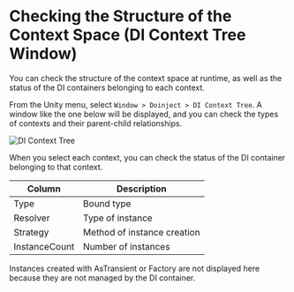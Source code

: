 # Checking the Structure of the Context Space (DI Context Tree Window)

You can check the structure of the context space at runtime, as well as the status of the DI containers belonging to each context.

From the Unity menu, select ```Window > Doinject > DI Context Tree```.
A window like the one below will be displayed, and you can check the types of contexts and their parent-child relationships.

![DI Context Tree](DIContextTree_Bindings.png)

When you select each context, you can check the status of the DI container belonging to that context.

| Column        | Description         |
|---------------|---------------------|
| Type          | Bound type |
| Resolver      | Type of instance  |
| Strategy      | Method of instance creation |
| InstanceCount | Number of instances   |

Instances created with AsTransient or Factory are not displayed here because they are not managed by the DI container.